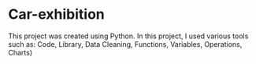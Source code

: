 # Car-exhibition
This project was created using Python. In this project, I used various tools such as:  Code, Library, Data Cleaning, Functions, Variables, Operations, Charts)
